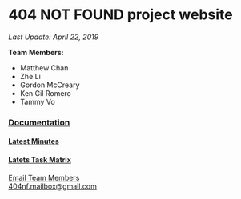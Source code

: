 # 404 NOT FOUND project website
*Last Update: April 22, 2019*

**Team Members:**
- Matthew Chan
- Zhe Li
- Gordon McCreary
- Ken Gil Romero
- Tammy Vo

### [Documentation](website/Documentation.md)  
#### [Latest Minutes](website/documents/Minutes_Week_00.pdf)  
#### [Latets Task Matrix](website/documents/TaskMatrix_Week_00.pdf)
  
  
  
  
[Email Team Members](mailto:404nf.mailbox@gmail.com)  
404nf.mailbox@gmail.com
